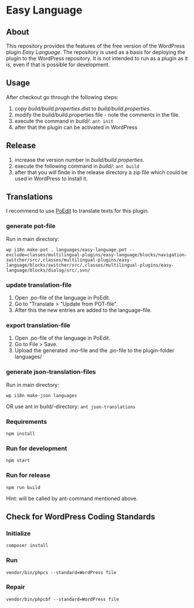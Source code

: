 # Easy Language

## About

This repository provides the features of the free version of the WordPress plugin _Easy Language_. The repository is used as a basis for deploying the plugin to the WordPress repository. It is not intended to run as a plugin as it is, even if that is possible for development.

## Usage

After checkout go through the following steps:

1. copy _build/build.properties.dist_ to _build/build.properties_.
2. modify the build/build.properties file - note the comments in the file.
3. execute the command in _build/_: `ant init`
4. after that the plugin can be activated in WordPress

## Release

1. increase the version number in _build/build.properties_.
2. execute the following command in _build/_: `ant build`
3. after that you will finde in the release directory a zip file which could be used in WordPress to install it.

## Translations

I recommend to use [PoEdit](https://poedit.net/) to translate texts for this plugin.

### generate pot-file

Run in main directory:

`wp i18n make-pot . languages/easy-language.pot --exclude=classes/multilingual-plugins/easy-language/blocks/navigation-switcher/src/,classes/multilingual-plugins/easy-language/blocks/switcher/src/,classes/multilingual-plugins/easy-language/blocks/dialog/src/,svn/`

### update translation-file

1. Open .po-file of the language in PoEdit.
2. Go to "Translate > "Update from POT-file".
3. After this the new entries are added to the language-file.

### export translation-file

1. Open .po-file of the language in PoEdit.
2. Go to File > Save.
3. Upload the generated .mo-file and the .po-file to the plugin-folder languages/

### generate json-translation-files

Run in main directory:

`wp i18n make-json languages`

OR use ant in build/-directory: `ant json-translations`

### Requirements

`npm install`

### Run for development

`npm start`

### Run for release

`npm run build`

Hint: will be called by ant-command mentioned above.

## Check for WordPress Coding Standards

### Initialize

`composer install`

### Run

`vendor/bin/phpcs --standard=WordPress file`

### Repair

`vendor/bin/phpcbf --standard=WordPress file`
